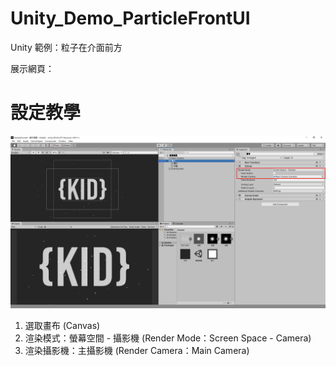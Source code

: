 # Unity_Demo_ParticleFrontUI
 Unity 範例：粒子在介面前方

展示網頁：

# 設定教學

!["粒子顯示在介面前面"](/tutorial.png "粒子顯示在介面前面")

1. 選取畫布 (Canvas)
2. 渲染模式：螢幕空間 - 攝影機 (Render Mode：Screen Space - Camera)
3. 渲染攝影機：主攝影機 (Render Camera：Main Camera)


